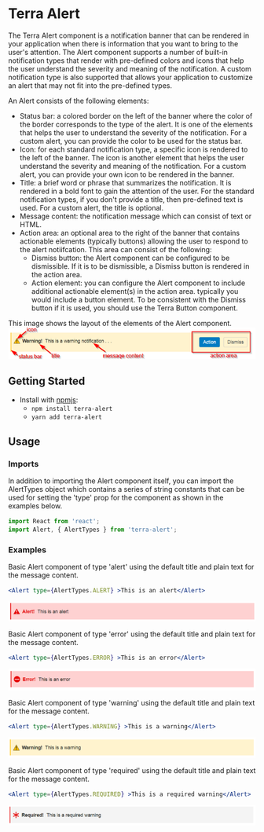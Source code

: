 # Terra Alert

The Terra Alert component is a notification banner that can be rendered in your application when there is information that you want to bring to the user's attention.  The Alert component supports a number of built-in notification types that render with pre-defined colors and icons that help the user understand the severity and meaning of the notification. A custom notification type is also supported that allows your application to customize an alert that may not fit into the pre-defined types.

An Alert consists of the following elements:
- Status bar: a colored border on the left of the banner where the color of the border corresponds to the type of the alert. It is one of the elements that helps the user to understand the severity of the notification.  For a custom alert, you can provide the color to be used for the status bar.
- Icon: for each standard notification type, a specific icon is rendered to the left of the banner. The icon is another element that helps the user understand the severity and meaning of the notification.  For a custom alert, you can provide your own icon to be rendered in the banner.
- Title: a brief word or phrase that summarizes the notification.  It is rendered in a bold font to gain the attention of the user.  For the standard notification types, if you don't provide a title, then pre-defined text is used.  For a custom alert, the title is optional.
- Message content: the notification message which can consist of text or HTML.
- Action area: an optional area to the right of the banner that contains actionable elements (typically buttons) allowing the user to respond to the alert notiifcation.  This area can consist of the following:
  - Dismiss button: the Alert component can be configured to be dismissible.  If it is to be dismissible, a Dismiss button is rendered in the action area.
  - Action element: you can configure the Alert component to include additional actionable element(s) in the action area.  typically you would include a button element.  To be consistent with the Dismiss button if it is used, you should use the Terra Button component.

This image shows the layout of the elements of the Alert component.
![Image](images/alertLayout.png?raw=true)


## Getting Started

- Install with [npmjs](https://www.npmjs.com):
  - `npm install terra-alert`
  - `yarn add terra-alert`

## Usage

### Imports
In addition to importing the Alert component itself, you can import the AlertTypes object which contains a series of string constants that can be used for setting the 'type' prop for the component as shown in the examples below.
```jsx
import React from 'react';
import Alert, { AlertTypes } from 'terra-alert';
```

### Examples
Basic Alert component of type 'alert' using the default title and plain text for the message content.
```jsx
<Alert type={AlertTypes.ALERT} >This is an alert</Alert>
```
![Image](images/basicAlert.png?raw=true)

Basic Alert component of type 'error' using the default title and plain text for the message content.
```jsx
<Alert type={AlertTypes.ERROR} >This is an error</Alert>
```
![Image](images/basicError.png?raw=true)

Basic Alert component of type 'warning' using the default title and plain text for the message content.
```jsx
<Alert type={AlertTypes.WARNING} >This is a warning</Alert>
```
![Image](images/basicWarning.png?raw=true)

Basic Alert component of type 'required' using the default title and plain text for the message content.
```jsx
<Alert type={AlertTypes.REQUIRED} >This is a required warning</Alert>
```
![Image](images/basicRequired.png?raw=true)
